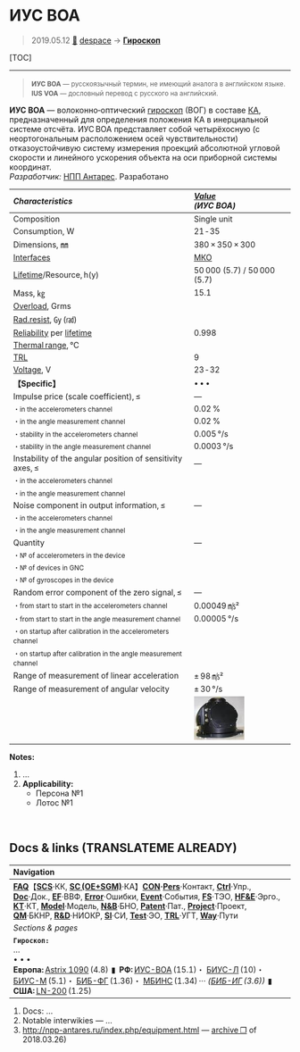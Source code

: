 # ИУС ВОА
> 2019.05.12 [🚀](../index/index.md) [despace](index.md) → **[Гироскоп](iu.md)**

[TOC]

---

> <small>**ИУС ВОА** — русскоязычный термин, не имеющий аналога в английском языке. **IUS VOA** — дословный перевод с русского на английский.</small>

**ИУС ВОА** — волоконно‑оптический [гироскоп](iu.md) (ВОГ) в составе [КА](sc.md), предназначенный для определения положения КА в инерциальной системе отсчёта. ИУС ВОА представляет собой четырёхосную (с неортогональным расположением осей чувствительности) отказоустойчивую систему измерения проекций абсолютной угловой скорости и линейного ускорения объекта на оси приборной системы координат.  
*Разработчик:* [НПП Антарес](zz_npp_antares.md). Разработано  

|*Characteristics*|*[Value](si.md)<br> (ИУС ВОА)*|
|:--|:--|
|Composition|Single unit|
|Consumption, W|21 ‑ 35|
|Dimensions, ㎜|380 × 350 × 300|
|[Interfaces](interface.md)|[МКО](mil_std_1553.md)|
|[Lifetime](lifetime.md)/Resource, h(y)|50 000 (5.7) / 50 000 (5.7)|
|Mass, ㎏|15.1|
|[Overload](vibration.md), Grms| |
|[Rad.resist](ion_rad.md), ㏉ (㎭)| |
|[Reliability](qm.md) per [lifetime](lifetime.md)|0.998|
|[Thermal range](tcs.md), ℃| |
|[TRL](trl.md)|9|
|[Voltage](voltage.md), V|23 ‑ 32|
|**【Specific】**|• • •|
|Impulse price (scale coefficient), ≤|—|
|<small>・in the accelerometers channel</small>|0.02 %|
|<small>・in the angle measurement channel</small>|0.02 %|
|<small>・stability in the accelerometers channel</small>|0.005 °/s|
|<small>・stability in the angle measurement channel</small>|0.0003 °/s|
|Instability of the angular position of sensitivity axes, ≤|—|
|<small>・in the accelerometers channel</small>| |
|<small>・in the angle measurement channel</small>| |
|Noise component in output information, ≤|—|
|<small>・in the accelerometers channel</small>| |
|<small>・in the angle measurement channel</small>| |
|Quantity|—|
|<small>・№ of accelerometers in the device</small>| |
|<small>・№ of devices in GNC</small>| |
|<small>・№ of gyroscopes in the device</small>| |
|Random error component of the zero signal, ≤|—|
|<small>・from start to start in the accelerometers channel</small>|0.00049 ㎧²|
|<small>・from start to start in the angle measurement channel</small>|0.00005 °/s|
|<small>・on startup after calibration in the accelerometers channel</small>| |
|<small>・on startup after calibration in the angle measurement channel</small>| |
|Range of measurement of linear acceleration|± 98 ㎧²|
|Range of measurement of angular velocity|± 30 °/s|
| |[![](f/iu/i/ius_voa_pic1_thumb.jpg)](f/iu/i/ius_voa_pic1.jpg)|

**Notes:**

   1. …
   1. **Applicability:**
      - Персона №1
      - Лотос №1



<p style="page-break-after:always"> </p>

## Docs & links (TRANSLATEME ALREADY)
|Navigation|
|:--|
|**[FAQ](faq.md)**【**[SCS](scs.md)**·КК, **[SC (OE+SGM)](sc.md)**·КА】**[CON](contact.md)·[Pers](person.md)**·Контакт, **[Ctrl](control.md)**·Упр., **[Doc](doc.md)**·Док., **[EF](ef.md)**·ВВФ, **[Error](error.md)**·Ошибки, **[Event](event.md)**·События, **[FS](fs.md)**·ТЭО, **[HF&E](hfe.md)**·Эрго., **[KT](kt.md)**·КТ, **[Model](model.md)**·Модель, **[N&B](nnb.md)**·БНО, **[Patent](патент.md)**·Пат., **[Project](project.md)**·Проект, **[QM](qm.md)**·БКНР, **[R&D](rnd.md)**·НИОКР, **[SI](si.md)**·СИ, **[Test](test.md)**·ЭО, **[TRL](trl.md)**·УГТ, **[Way](way.md)**·Пути|
|*Sections & pages*|
|**`Гироскоп:`**<br> …<br>• • •<br> **Европа:** [Astrix 1090](astrix_1090.md) (4.8)  ▮  **РФ:** [ИУС-ВОА](ius_voa.md) (15.1)・ [БИУС-Л](bius_l.md) (10)・ [БИУС-М](bius_m.md) (5.1)・ [БИБ-ФГ](bib_fg.md) (1.36)・ [МБИНС](mbins.md) (1.34) ··· *([БИБ-ИГ](bib_ig.md) (3.6))*  ▮  **США:** [LN-200](ln_200.md) (1.25)|

   1. Docs: …
   1. Notable interwikies — …
   1. <http://npp-antares.ru/index.php/equipment.html> — [archive ❐](f/iu/i/ius_voa_npp-antares_ru.djvu) of 2018.03.26)
